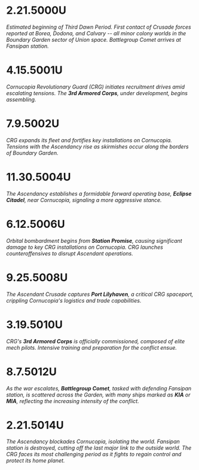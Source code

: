 # 2.21.5000U
*Estimated beginning of Third Dawn Period. First contact of Crusade forces reported at Borea, Dodona, and Calvary -- all minor colony worlds in the Boundary Garden sector of Union space. Battlegroup Comet arrives at Fansipan station.*

# 4.15.5001U
*Cornucopia Revolutionary Guard (CRG) initiates recruitment drives amid escalating tensions. The **3rd Armored Corps**, under development, begins assembling.*

# 7.9.5002U
*CRG expands its fleet and fortifies key installations on Cornucopia. Tensions with the Ascendancy rise as skirmishes occur along the borders of Boundary Garden.*

# 11.30.5004U
*The Ascendancy establishes a formidable forward operating base, **Eclipse Citadel**, near Cornucopia, signaling a more aggressive stance.*

# 6.12.5006U
*Orbital bombardment begins from **Station Promise**, causing significant damage to key CRG installations on Cornucopia. CRG launches counteroffensives to disrupt Ascendant operations.*

# 9.25.5008U
*The Ascendant Crusade captures **Port Lilyhaven**, a critical CRG spaceport, crippling Cornucopia's logistics and trade capabilities.*

# 3.19.5010U
*CRG's **3rd Armored Corps** is officially commissioned, composed of elite mech pilots. Intensive training and preparation for the conflict ensue.*

# 8.7.5012U
*As the war escalates, **Battlegroup Comet**, tasked with defending Fansipan station, is scattered across the Garden, with many ships marked as **KIA** or **MIA**, reflecting the increasing intensity of the conflict.*

# 2.21.5014U
*The Ascendancy blockades Cornucopia, isolating the world. Fansipan station is destroyed, cutting off the last major link to the outside world. The CRG faces its most challenging period as it fights to regain control and protect its home planet.*
